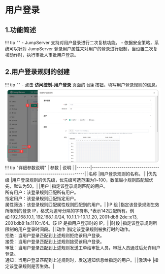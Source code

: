 # 用户登录
## 1.功能简述
!!! tip ""
    - JumpServer 支持对用户登录进行二次复核功能。
    - 依据安全策略，系统可以针对 JumpServer 登录用户属性来对用户的登录进行限制，当设置二次复核动作时，执行审批人审批用户登录。

## 2.用户登录规则的创建
!!! tip ""
    - 点击 **访问控制-用户登录** 页面的 ``创建`` 按钮，填写用户登录规则的信息。
![user_login_01](../../../../img/v4_user_login_01.png)
!!! tip "详细参数说明"
| 参数  | 说明                                                                     |
|-------|--------------------------------------------------------------------------|
|名称	|用户登录规则的名称。                                                        |
|优先级	|用户登录规则的优先级，优先级可选范围为1~100，数值越小规则匹配越优先，默认为50。|
|用户   |指定该登录规则匹配的用户。<br>所有用户：该登录规则匹配所有用户。<br>指定用户：该登录规则匹配指定用户。<br>属性筛选：该登录规则匹配属性规则匹配到的用户。|
|IP 组 |指定该登录规则生效所限制的登录 IP，格式为逗号分隔的字符串, *表示142匹配所有。例如:192.168.10.1, 192.168.1.0/24, 10.1.1.1-10.1.1.20, 2001:db8:2de::e13, 2001:db8:1a:1110::/64。该 IP 是指用户登录时的 IP。|
|时段  |指定该登录规则所限制的用户登录时间段。|
|动作  |指定该登录规则被执行时的动作。<br>拒绝：当用户登录匹配到上述规则拒绝该用户登录。<br>接受：当用户登录匹配到上述规则接受该用户登录。<br>审批：当用户登录匹配到上述规则发送工单给审批人员，审批人员通过后允许用户登录。<br>通知：当用户登录匹配到上述规则时，发送通知信息给指定的用户。|
|激活中 |指定该登录规则是否生效。|

